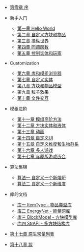 <!-- docs/_sidebar.md -->
- [第零章 序](ch0.md)

- 新手入门

  - [第一章 Hello World](ch1.md)
  - [第二章 自定义方块和物品](ch2.md)
  - [第三章 操纵世界](ch3.md)
  - [第四章 回调函数](ch4.md)
  - [第五章 控制实体和玩家](ch5.md)

- Customization

  - [第六章 库和模组浏览器](ch6.md)
  - [第七章 自定义实体](ch7.md)
  - [第八章 方块和物品模型](ch8.md)
  - [第九章 粒子效果](ch9.md)
  - [第十章 文件交互](ch10.md)

- 模组进阶

  - [第十一章 模组高阶方法](ch11.md)
  - [第十二章 方块实体和液体](ch12.md)
  - [第十三章 动画](ch13.md)
  - [第十四章 自定义UI](ch14.md)
  - [第十五章 自定义维度和生物群系](ch15.md)
  - [第十六章 多人游戏](ch16.md)
  - [第十七章 与原版游戏嵌合](ch17.md)

- 算法集锦

  - [算法一 自定义一个新熔炉](alg1.md)
  - [算法二 自定义一个新维度](alg2.md)

- 库的文档

  - [库一 ItemType - 物品类型库](lib1.md)
  - [库二 EnergyNet - 能量网库](lib2.md)
  - [库三 BlockModel - 方块模型库](lib3.md)
  - [库四 StrAPI - 多方块结构库](lib4.md)

- [第十七章 原生常量列表](ch17.md)
- [第十八章 跋](ch18.md)

